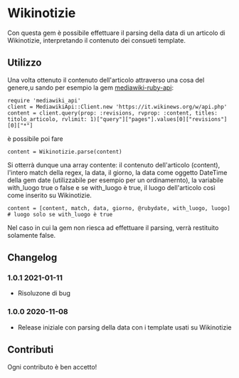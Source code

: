 # Wikinotizie
Con questa gem è possibile effettuare il parsing della data di un articolo di Wikinotizie, interpretando il contenuto dei consueti template.
## Utilizzo
Una volta ottenuto il contenuto dell'articolo attraverso una cosa del genere,u sando per esempio la gem [mediawiki-ruby-api](https://github.com/wikimedia/mediawiki-ruby-api):
```
require 'mediawiki_api'
client = MediawikiApi::Client.new 'https://it.wikinews.org/w/api.php'
content = client.query(prop: :revisions, rvprop: :content, titles: titolo_articolo, rvlimit: 1)["query"]["pages"].values[0]["revisions"][0]["*"]
```
è possibile poi fare
```
content = Wikinotizie.parse(content)
```
Si otterrà dunque una array contente: il contenuto dell'articolo (content), l'intero match della regex, la data, il giorno, la data come oggetto DateTime della gem date (utilizzabile per esempio per un ordinamernto), la variabile with_luogo true o false e se with_luogo è true, il luogo dell'articolo così come inserito su Wikinotizie.
```
content = [content, match, data, giorno, @rubydate, with_luogo, luogo] # luogo solo se with_luogo è true
```
Nel caso in cui la gem non riesca ad effettuare il parsing, verrà restituito solamente false.
## Changelog

### 1.0.1 2021-01-11
* Risoluzone di bug
### 1.0.0 2020-11-08
* Release iniziale con parsing della data con i template usati su Wikinotizie
## Contributi
Ogni contributo è ben accetto!
